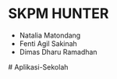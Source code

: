 <h1>SKPM HUNTER</h1>

<ul>
    <li>Natalia Matondang</li>
    <li>Fenti Agil Sakinah</li>
    <li>Dimas Dharu Ramadhan</li>
</ul># Aplikasi-Sekolah
